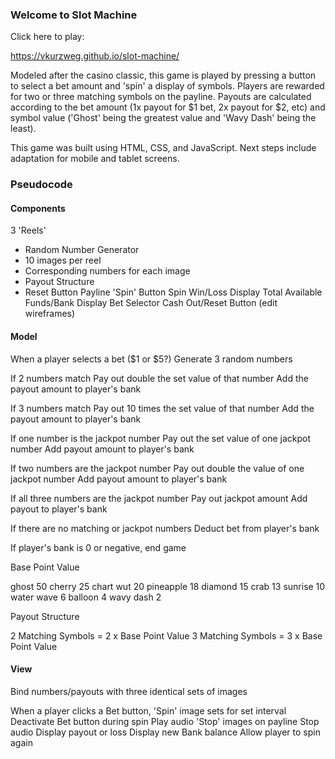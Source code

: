 ### Welcome to Slot Machine

Click here to play:

https://vkurzweg.github.io/slot-machine/

Modeled after the casino classic, this game is played
by pressing a button to select a bet amount and 'spin' a display of symbols.
Players are rewarded for two or three matching symbols on the payline. Payouts
are calculated according to the bet amount (1x payout for $1 bet, 2x payout for $2, etc) 
and symbol value ('Ghost' being the greatest value and 'Wavy Dash' being the least).

This game was built using HTML, CSS, and JavaScript. Next steps include adaptation
for mobile and tablet screens.

### Pseudocode

#### Components

3 'Reels'
  - Random Number Generator
  - 10 images per reel
  - Corresponding numbers for each image
  - Payout Structure
  - Reset Button
Payline
'Spin' Button
Spin Win/Loss Display
Total Available Funds/Bank Display
Bet Selector
Cash Out/Reset Button (edit wireframes)

#### Model

When a player selects a bet ($1 or $5?)
  Generate 3 random numbers

  If 2 numbers match
    Pay out double the set value of that number
    Add the payout amount to player's bank

  If 3 numbers match
    Pay out 10 times the set value of that number
    Add the payout amount to player's bank

  If one number is the jackpot number
    Pay out the set value of one jackpot number
    Add payout amount to player's bank

  If two numbers are the jackpot number
    Pay out double the value of one jackpot number
    Add payout amount to player's bank

  If all three numbers are the jackpot number
    Pay out jackpot amount
    Add payout to player's bank

  If there are no matching or jackpot numbers
    Deduct bet from player's bank

If player's bank is 0 or negative,
  end game

Base Point Value

ghost         50
cherry        25
chart wut     20
pineapple     18
diamond       15
crab          13
sunrise       10
water wave     6
balloon        4
wavy dash      2

Payout Structure

2 Matching Symbols = 2 x Base Point Value
3 Matching Symbols = 3 x Base Point Value

#### View

Bind numbers/payouts with three identical sets of images

When a player clicks a Bet button,
  'Spin' image sets for set interval
  Deactivate Bet button during spin
  Play audio
  'Stop' images on payline
  Stop audio
  Display payout or loss
  Display new Bank balance
  Allow player to spin again




